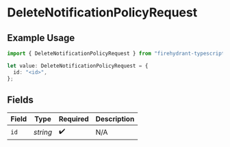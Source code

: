 # DeleteNotificationPolicyRequest

## Example Usage

```typescript
import { DeleteNotificationPolicyRequest } from "firehydrant-typescript-sdk/models/operations";

let value: DeleteNotificationPolicyRequest = {
  id: "<id>",
};
```

## Fields

| Field              | Type               | Required           | Description        |
| ------------------ | ------------------ | ------------------ | ------------------ |
| `id`               | *string*           | :heavy_check_mark: | N/A                |